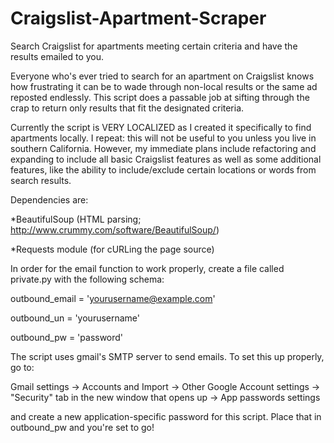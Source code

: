 Craigslist-Apartment-Scraper
============================

Search Craigslist for apartments meeting certain criteria and have the results emailed to you.


Everyone who's ever tried to search for an apartment on Craigslist knows how frustrating it can
be to wade through non-local results or the same ad reposted endlessly. This script does a
passable job at sifting through the crap to return only results that fit the designated
criteria.

Currently the script is VERY LOCALIZED as I created it specifically to find apartments locally.
I repeat: this will not be useful to you unless you live in southern California. However,
my immediate plans include refactoring and expanding to include all basic Craigslist features
as well as some additional features, like the ability to include/exclude certain locations or words
from search results.

Dependencies are:

*BeautifulSoup (HTML parsing; http://www.crummy.com/software/BeautifulSoup/)

*Requests module (for cURLing the page source)

In order for the email function to work properly, create a file called private.py with the following
schema:

outbound_email = 'yourusername@example.com'

outbound_un = 'yourusername'

outbound_pw = 'password'

The script uses gmail's SMTP server to send emails. To set this up properly, go to:

Gmail settings -> Accounts and Import -> Other Google Account settings -> "Security" tab
in the new window that opens up -> App passwords settings

and create a new application-specific password for this script. Place that in outbound_pw and you're
set to go!

